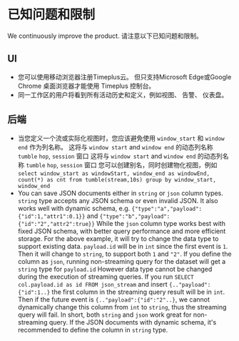 # 已知问题和限制

We continuously improve the product. 请注意以下已知问题和限制。

## UI

* 您可以使用移动浏览器注册Timeplus云。 但只支持Microsoft Edge或Google Chrome 桌面浏览器才能使用 Timeplus 控制台。
* 同一工作区的用户将看到所有活动历史和定义，例如视图、 告警、 仪表盘。

## 后端

* 当您定义一个流或实际化视图时，您应该避免使用 `window_start` 和 `window end` 作为列名称。 这将与 `window start` and `window end` 的动态列名称 `tumble` `hop`, `session` 窗口 这将与 `window start` and `window end` 的动态列名称 `tumble` `hop`, `session` 窗口 您可以创建别名，同时创建物化视图，例如 `select window_start as windowStart, window_end as windowEnd, count(*) as cnt from tumble(stream,10s) group by window_start, window_end`
* You can save JSON documents either in `string` or `json` column types. `string` type accepts any JSON schema or even invalid JSON. It also works well with dynamic schema, e.g. `{"type":"a","payload":{"id":1,"attr1":0.1}}` and  `{"type":"b","payload":{"id":"2","attr2":true}}` While the `json` column type works best with fixed JSON schema, with better query performance and more efficient storage. For the above example, it will try to change the data type to support existing data. `payload.id` will be in `int` since the first event is `1`. Then it will change to `string`, to support both `1` and `"2"`. If you define the column as `json`, running non-streaming query for the dataset will get a `string` type for `payload.id` However data type cannot be changed during the execution of streaming queries. If you run `SELECT col.payload.id as id FROM json_stream` and insert `{.."payload":{"id":1..}` the first column in the streaming query result will be in `int`. Then if the future event is `{.."payload":{"id":"2"..}`, we cannot dynamically change this column from `int` to `string`, thus the streaming query will fail. In short, both `string` and `json` work great for non-streaming query. If the JSON documents with dynamic schema, it's recommended to define the column in `string` type.